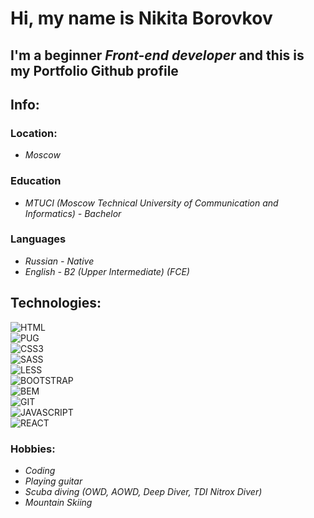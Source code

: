 # Hi, my name is **Nikita Borovkov**
## I'm a beginner *Front-end developer* and this is my Portfolio Github profile


## Info:
### Location:
- *Moscow*
### Education
- *MTUCI (Moscow Technical University of Communication and Informatics) - Bachelor*
### Languages
- *Russian - Native*
- *English - B2 (Upper Intermediate) (FCE)*

## Technologies:
![HTML](https://img.shields.io/badge/-HTML5-%23333333?style=for-the-badge&logo=HTML5)  
![PUG](https://img.shields.io/badge/-PUG-%23333333?style=for-the-badge&logo=PUG)  
![CSS3](https://img.shields.io/badge/-CSS3-%23333333?style=for-the-badge&logo=CSS3)  
![SASS](https://img.shields.io/badge/-SASS-%23333333?style=for-the-badge&logo=SASS)  
![LESS](https://img.shields.io/badge/-LESS-%23333333?style=for-the-badge&logo=LESS)  
![BOOTSTRAP](https://img.shields.io/badge/-BOOTSTRAP-%23333333?style=for-the-badge&logo=BOOTSTRAP)  
![BEM](https://img.shields.io/badge/-BEM-%23333333?style=for-the-badge&logo=BEM)  
![GIT](https://img.shields.io/badge/-GIT-%23333333?style=for-the-badge&logo=GIT)  
![JAVASCRIPT](https://img.shields.io/badge/-JAVASCRIPT-%23333333?style=for-the-badge&logo=JAVASCRIPT)  
![REACT](https://img.shields.io/badge/-REACT-%23333333?style=for-the-badge&logo=REACT)  


### Hobbies:
- *Coding*
- *Playing guitar*
- *Scuba diving (OWD, AOWD, Deep Diver, TDI Nitrox Diver)*
- *Mountain Skiing*
